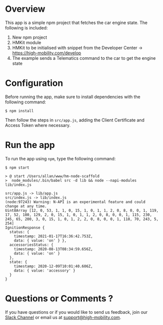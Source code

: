 # Overview

This app is a simple npm project that fetches the car engine state. The following is included:

1. New npm project
2. HMKit module
3. HMKit to be initialised with snippet from the Developer Center -> https://high-mobility.com/develop
4. The example sends a Telematics command to the car to get the engine state

# Configuration

Before running the app, make sure to install dependencies with the following command:

```
$ npm install
```

Then follow the steps in `src/app.js`, adding the Client Certificate and Access Token where necessary.

# Run the app

To run the app using `npm`, type the following command:

```
$ npm start

> @ start /Users/allan/www/hm-node-scaffold
>  node_modules/.bin/babel src -d lib && node --napi-modules lib/index.js

src/app.js -> lib/app.js
src/index.js -> lib/index.js
(node:97243) Warning: N-API is an experimental feature and could change at any time.
Uint8Array [12, 0, 53, 1, 1, 0, 15, 1, 0, 1, 1, 2, 0, 8, 0, 0, 1, 119, 17, 52, 180, 129, 2, 0, 15, 1, 0, 1, 1, 2, 0, 8, 0, 0, 1, 115, 230, 245, 65, 200, 3, 0, 15, 1, 0, 1, 2, 2, 0, 8, 0, 0, 1, 118, 70, 243, 5, 254]
IgnitionResponse {
  status: {
    timestamp: 2021-01-17T16:36:42.753Z,
    data: { value: 'on' } },
  accessoriesStatus: {
    timestamp: 2020-08-13T08:34:59.656Z,
    data: { value: 'on' }
  },
  state: {
    timestamp: 2020-12-09T10:01:40.606Z,
    data: { value: 'accessory' }
  }
}
```

# Questions or Comments ?

If you have questions or if you would like to send us feedback, join our [Slack Channel](https://slack.high-mobility.com/) or email us at [support@high-mobility.com](mailto:support@high-mobility.com).
